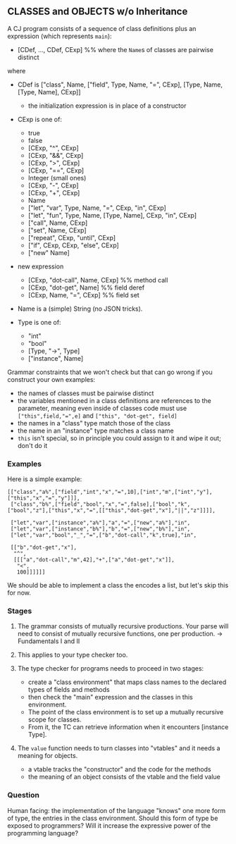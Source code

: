 
## CLASSES and OBJECTS w/o Inheritance

A CJ program consists of a sequence of class definitions plus an
expression (which represents `main`):

- [CDef, ..., CDef, CExp] %% where the `Name`s of classes are pairwise distinct 

where

- CDef is
    ["class", Name, 
     ["field", Type, Name, "=", CExp],
     [Type, Name, [Type, Name], CExp]]
   
  - the initialization expression is in place of a constructor 

- CExp is one of:
   - true
   - false
   - [CExp, "^",  CExp]
   - [CExp, "&&", CExp]
   - [CExp, ">",  CExp]
   - [CExp, "==", CExp]              
   - Integer (small ones)
   - [CExp, "-",  CExp]
   - [CExp, "+",  CExp]
   - Name                                        
   - ["let", "var", Type, Name, "=", CExp, "in", CExp]
   - ["let", "fun", Type, Name, [Type, Name], CExp, "in", CExp]
   - ["call", Name, CExp]	 		
   - ["set", Name, CExp]
   - ["repeat", CExp, "until", CExp] 
   - ["if", CExp, CExp, "else", CExp]   
   - ["new" Name]

- new expression 
   - [CExp, "dot-call", Name, CExp]  %% method call 
   - [CExp, "dot-get", Name]         %% field deref 
   - [CExp, Name, "=", CExp]         %% field set 

- Name is a (simple) String (no JSON tricks).

- Type is one of:
   - "int"
   - "bool"
   - [Type, "->", Type]
   - ["instance", Name]

Grammar constraints that we won't check but that can go wrong if you construct your own examples:

- the names of classes must be pairwise distinct
- the variables mentioned in a class definitions are references to the parameter,
  meaning even inside of classes code must use `["this",field,"=",e]` and `["this", "dot-get", field]`
- the names in a "class" type match those of the class
- the name in an "instance" type matches a class name
- `this` isn't special, so in principle you could assign to it and wipe it out; don't do it 

### Examples

Here is a simple example: 

```
[["class","a%",["field","int","x","=",10],["int","m",["int","y"],["this","x","=","y"]]],
 ["class","b%",["field","bool","x","=",false],["bool","k",["bool","z"],["this","x","=",[["this","dot-get","x"],"||","z"]]]],

 ["let","var",["instance","a%"],"a","=",["new","a%"],"in",
 ["let","var",["instance","b%"],"b","=",["new","b%"],"in",
 ["let","var","bool","_","=",["b","dot-call","k",true],"in",

 [["b","dot-get","x"],
  "^",
  [[["a","dot-call","m",42],"+",["a","dot-get","x"]],
   "<",
   100]]]]]]
```

We should be able to implement a class the encodes a list, but let's skip this for now.

### Stages

1. The grammar consists of mutually recursive productions.
   Your parse will need to consist of mutually recursive functions,
   	one per production. -> Fundamentals I and II

2. This applies to your type checker too.

3. The type checker for programs needs to proceed in two stages:
   - create a "class environment" that maps class names to the declared types of fields and methods
   - then check the "main" expression and the classes in this environment.
   - The point of the class environment is to set up a mutually recursive scope for classes.
   - From it, the TC can retrieve information when it encounters [instance Type].

4. The `value` function needs to turn classes into "vtables" and
   it needs a meaning for objects.
   - a vtable tracks the "constructor" and the code for the methods
   - the meaning of an object consists of the vtable and the field value 


### Question

Human facing: the implementation of the language "knows" one more form
of type, the entries in the class environment. Should this form of
type be exposed to programmers? Will it increase the expressive power
of the programming language?



